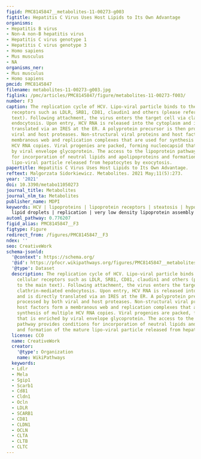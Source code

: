 ```yaml
---
figid: PMC8145847__metabolites-11-00273-g003
figtitle: Hepatitis C Virus Uses Host Lipids to Its Own Advantage
organisms:
- Hepatitis B virus
- Non-A non-B hepatitis virus
- Hepatitis C virus genotype 1
- Hepatitis C virus genotype 3
- Homo sapiens
- Mus musculus
- NA
organisms_ner:
- Mus musculus
- Homo sapiens
pmcid: PMC8145847
filename: metabolites-11-00273-g003.jpg
figlink: /pmc/articles/PMC8145847/figure/metabolites-11-00273-f003/
number: F3
caption: The replication cycle of HCV. Lipo-viral particle binds to the host cellular
  receptors such as LDLR, SRB1, CD81, claudin1 and others (please refer to the main
  text). Following attachment, the virus enters the target cell via clathrin-mediated
  endocytosis. Upon entry, HCV RNA is released into the cytoplasm and is directly
  translated via an IRES at the ER. A polyprotein precursor is then processed by both
  viral and host proteases. Non-structural viral proteins and host factors form a
  membranous web and replication complexes that are used for synthesis of multiple
  HCV RNA copies. Viral progenies are packed, forming nucleocapsid that is enriched
  by viral envelope glycoprotein. The access to the lipoprotein pathway provides conditions
  for incorporation of neutral lipids and apolipoproteins and formation of the mature
  lipo-viral particle released from hepatocytes by exocytosis.
papertitle: Hepatitis C Virus Uses Host Lipids to Its Own Advantage.
reftext: Malgorzata Sidorkiewicz. Metabolites. 2021 May;11(5):273.
year: '2021'
doi: 10.3390/metabo11050273
journal_title: Metabolites
journal_nlm_ta: Metabolites
publisher_name: MDPI
keywords: HCV | lipoproteins | lipoprotein receptors | steatosis | hypolipidemia |
  lipid droplets | replication | very low density lipoprotein assembly
automl_pathway: 0.776207
figid_alias: PMC8145847__F3
figtype: Figure
redirect_from: /figures/PMC8145847__F3
ndex: ''
seo: CreativeWork
schema-jsonld:
  '@context': https://schema.org/
  '@id': https://pfocr.wikipathways.org/figures/PMC8145847__metabolites-11-00273-g003.html
  '@type': Dataset
  description: The replication cycle of HCV. Lipo-viral particle binds to the host
    cellular receptors such as LDLR, SRB1, CD81, claudin1 and others (please refer
    to the main text). Following attachment, the virus enters the target cell via
    clathrin-mediated endocytosis. Upon entry, HCV RNA is released into the cytoplasm
    and is directly translated via an IRES at the ER. A polyprotein precursor is then
    processed by both viral and host proteases. Non-structural viral proteins and
    host factors form a membranous web and replication complexes that are used for
    synthesis of multiple HCV RNA copies. Viral progenies are packed, forming nucleocapsid
    that is enriched by viral envelope glycoprotein. The access to the lipoprotein
    pathway provides conditions for incorporation of neutral lipids and apolipoproteins
    and formation of the mature lipo-viral particle released from hepatocytes by exocytosis.
  license: CC0
  name: CreativeWork
  creator:
    '@type': Organization
    name: WikiPathways
  keywords:
  - Ldlr
  - Mela
  - Sgip1
  - Scarb1
  - Cd81
  - Cldn1
  - Ocln
  - LDLR
  - SCARB1
  - CD81
  - CLDN1
  - OCLN
  - CLTA
  - CLTB
  - CLTC
---
```

